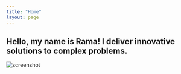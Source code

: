 ```yaml
---
title: "Home"
layout: page
---
```


## Hello, my name is Rama! I deliver innovative solutions to complex problems.

![screenshot](assets/rama_profile.jpg)
